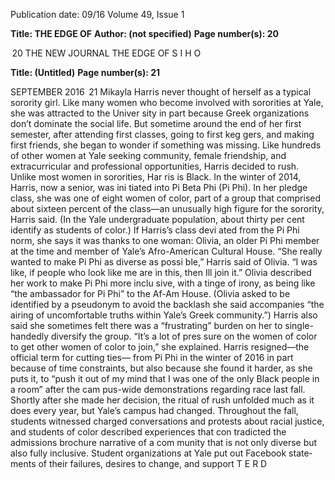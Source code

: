 Publication date: 09/16
Volume 49, Issue 1

**Title: THE EDGE OF**
**Author:  (not specified)**
**Page number(s): 20**

 20
THE  NEW  JOURNAL
THE EDGE OF 
S
I
H
O


**Title: (Untitled)**
**Page number(s): 21**

SEPTEMBER 2016
 21
Mikayla Harris never thought of herself as a typical 
sorority girl. Like many women who become involved 
with sororities at Yale, she was attracted to the Univer­
sity in part because Greek organizations don’t dominate 
the social life. But sometime around the end of her first 
semester, after attending first classes, going to first keg­
gers, and making first friends, she began to wonder if 
something was missing. Like hundreds of other women 
at Yale seeking community, female friendship, and 
extracurricular and professional opportunities, Harris 
decided to rush. Unlike most women in sororities, Har­
ris is Black.
In the winter of 2014, Harris, now a senior, was ini­
tiated into Pi Beta Phi (Pi Phi). In her pledge class, 
she was one of eight women of color, part of a group 
that comprised about sixteen percent of the class—an 
unusually high figure for the sorority, Harris said. (In 
the Yale undergraduate population, about thirty per­
cent identify as students of color.) If Harris’s class devi­
ated from the Pi Phi norm, she says it was thanks to one 
woman: Olivia, an older Pi Phi member at the time 
and member of Yale’s Afro-American Cultural House. 
“She really wanted to make Pi Phi as diverse as possi­
ble,” Harris said of Olivia. “I was like, if people who 
look like me are in this, then Ill join it.”
Olivia described her work to make Pi Phi more inclu­
sive, with a tinge of irony, as being like “the ambassador 
for Pi Phi” to the Af-Am House. (Olivia asked to be 
identified by a pseudonym to avoid the backlash she 
said accompanies “the airing of uncomfortable truths 
within Yale’s Greek community.”) Harris also said she 
sometimes felt there was a “frustrating” burden on her 
to single-handedly diversify the group. “It’s a lot of pres­
sure on the women of color to get other women of color 
to join,” she explained.
Harris resigned—the official term for cutting ties—
from Pi Phi in the winter of 2016 in part because of 
time constraints, but also because she found it harder, 
as she puts it, to “push it out of my mind that I was 
one of the only Black people in a room” after the cam­
pus-wide demonstrations regarding race last fall.
Shortly after she made her decision, the ritual of rush 
unfolded much as it does every year, but Yale’s campus 
had changed. Throughout the fall, students witnessed 
charged conversations and protests about racial justice, 
and students of color described experiences that con­
tradicted the admissions brochure narrative of a com­
munity that is not only diverse but also fully inclusive. 
Student organizations at Yale put out Facebook state­
ments of their failures, desires to change, and support 
T
E
R
D